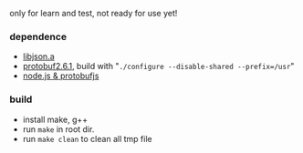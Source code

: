 only for learn and test, not ready for use yet!

### dependence
* [libjson.a](http://sourceforge.net/projects/libjson/)
* [protobuf2.6.1](https://github.com/google/protobuf/releases/download/v2.6.1/protobuf-2.6.1.zip), build with "`./configure --disable-shared --prefix=/usr`"
* [node.js & protobufjs](https://nodejs.org/)

### build
* install make, g++
* run `make` in root dir.
* run `make clean` to clean all tmp file

